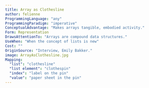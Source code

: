 ```yaml
---
title: Array as Clothesline
author: felienne
ProgrammingLanguage: "any"
ProgrammingParadigm: "imperative"
ConceptualAdvantage: "Makes arrays tangible, embodied activity."
Form: Representation
DrawsAttentionTo: "Arrays are compound data structures."
UseWhen: "When the concept of lists is new"
Cost: ""
OriginSource: "Interview, Emily Bakker."
image: ArrayAsClothesline.jpg
Mapping:
  "list": "clothesline"
  "list element": "clothespin"
  "index": "label on the pin"
  "value": "paper sheet in the pin"
---
```

